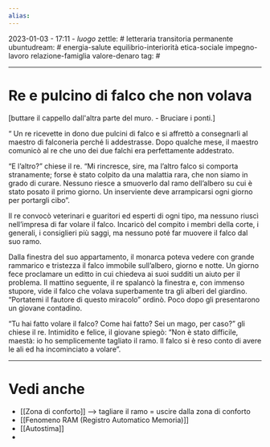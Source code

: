 ```yaml
---
alias: 
---
```

2023-01-03 - 17:11 - *luogo*
zettle: # letteraria transitoria permanente
ubuntudream: # energia-salute equilibrio-interiorità etica-sociale impegno-lavoro relazione-famiglia valore-denaro 
tag: #

---
# Re e pulcino di falco che non volava
[buttare il cappello dall'altra parte del muro. - Bruciare i ponti.]

“ Un re ricevette in dono due pulcini di falco e si affrettò a consegnarli al maestro di falconeria perché li addestrasse.
Dopo qualche mese, il maestro comunicò al re che uno dei due falchi era perfettamente addestrato.

“E l’altro?” chiese il re.
“Mi rincresce, sire, ma l’altro falco si comporta stranamente; forse è stato colpito da una malattia rara, che non siamo in grado di curare. Nessuno riesce a smuoverlo dal ramo dell’albero su cui è stato posato il primo giorno. Un inserviente deve arrampicarsi ogni giorno per portargli cibo”.

Il re convocò veterinari e guaritori ed esperti di ogni tipo, ma nessuno riuscì nell’impresa di far volare il falco.
Incaricò del compito i membri della corte, i generali, i consiglieri più saggi, ma nessuno poté far muovere il falco dal suo ramo.

Dalla finestra del suo appartamento, il monarca poteva vedere con grande rammarico e tristezza il falco immobile sull’albero, giorno e notte.
Un giorno fece proclamare un editto in cui chiedeva ai suoi sudditi un aiuto per il problema.
Il mattino seguente, il re spalancò la finestra e, con immenso stupore, vide il falco che volava superbamente tra gli alberi del giardino.
“Portatemi il fautore di questo miracolo” ordinò.
Poco dopo gli presentarono un giovane contadino.

“Tu hai fatto volare il falco? Come hai fatto? Sei un mago, per caso?” gli chiese il re.
Intimidito e felice, il giovane spiegò:
“Non è stato difficile, maestà: io ho semplicemente tagliato il ramo. Il falco si è reso conto di avere le ali ed ha incominciato a volare”.




---
# Vedi anche
- [[Zona di conforto]] --> tagliare il ramo = uscire dalla zona di conforto
- [[Fenomeno RAM (Registro Automatico Memoria)]]
- [[Autostima]]
- 
